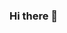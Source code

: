 ### Hi there 👋

<!--
**BraceRec1000/BraceRec1000** is a ✨ _special_ ✨ repository because its `README.md` (this file) appears on your GitHub profile.

The code file is the .mlx. The .png files needed for the brace reccomendation output are included as both a zip folder and as .pngs. The SampleOutput.zip contains 3 sample outputs from the code.

To run the code as a live script in matlab and follow the prompts on the right hand side. For the first step, there is an option to either continue or view the citations. For the next step, the user is asked to select their activity level. The next step asks the user their severity of Osteoarthritis, and the last step asks the user their preference for custom or off-the-shelf braces.
